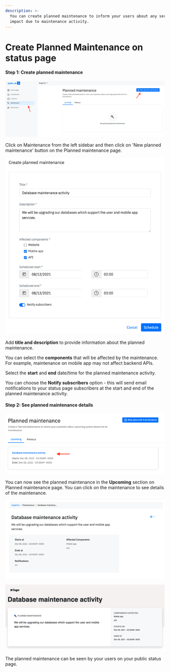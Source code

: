 ```yaml
---
description: >-
  You can create planned maintenance to inform your users about any service
  impact due to maintenance activity.
---
```


# Create Planned Maintenance on status page

#### Step 1: Create planned maintenance

![](<.gitbook/assets/create maintenance 1.png>)

Click on Maintenance from the left sidebar and then click on 'New planned maintenance' button on the Planned maintenance page.

![](<.gitbook/assets/create maintenance 2.png>)

Add **title and description** to provide information about the planned maintenance.

You can select the **components** that will be affected by the maintenance. For example, maintenance on mobile app may not affect backend APIs.&#x20;

Select the **start** and **end** date/time for the planned maintenance activity.&#x20;

You can choose the **Notify subscribers** option - this will send email notifications to your status page subscribers at the start and end of the planned maintenance activity.&#x20;

#### Step 2: See planned maintenance details

![](<.gitbook/assets/create maintenance 3.png>)

You can now see the planned maintenance in the **Upcoming** section on Planned maintenance page. You can click on the maintenance to see details of the maintenance.&#x20;

![](<.gitbook/assets/create maintenance 4.png>)

![](<.gitbook/assets/create maintenance 5.png>)

The planned maintenance can be seen by your users on your public status page.&#x20;
